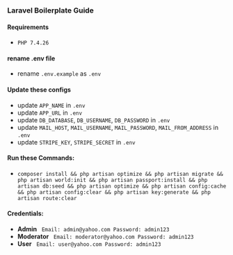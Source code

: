 ### Laravel Boilerplate Guide


#### Requirements
-   ```PHP 7.4.26```


#### rename .env file

-   rename ```.env.example``` as ```.env``` 


#### Update these configs

-   update ```APP_NAME``` in ```.env``` 
-   update ```APP_URL``` in ```.env```
-   update ```DB_DATABASE```, ```DB_USERNAME```, ```DB_PASSWORD``` in ```.env```
-   update ```MAIL_HOST```, ```MAIL_USERNAME```, ```MAIL_PASSWORD```, ```MAIL_FROM_ADDRESS``` in ```.env```
-   update ```STRIPE_KEY```, ```STRIPE_SECRET``` in ```.env```


#### Run these Commands:

-   ``` composer install && php artisan optimize && php artisan migrate && php artisan world:init && php artisan passport:install && php artisan db:seed && php artisan optimize && php artisan config:cache && php artisan config:clear && php artisan key:generate && php artisan route:clear ```


#### Credentials:
-   **Admin** ``` Email: admin@yahoo.com Password: admin123```
-   **Moderator** ``` Email: moderator@yahoo.com Password: admin123```
-   **User** ``` Email: user@yahoo.com Password: admin123```